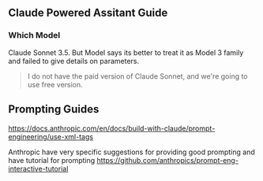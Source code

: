 ## Claude Powered Assitant Guide

### Which Model

Claude Sonnet 3.5. But Model says its better to treat it as Model 3 family and failed to give details on parameters.

> I do not have the paid version of Claude Sonnet, and we're going to use free version.

## Prompting Guides

https://docs.anthropic.com/en/docs/build-with-claude/prompt-engineering/use-xml-tags

Anthropic have very specific suggestions for providing good prompting and have tutorial for prompting
https://github.com/anthropics/prompt-eng-interactive-tutorial
